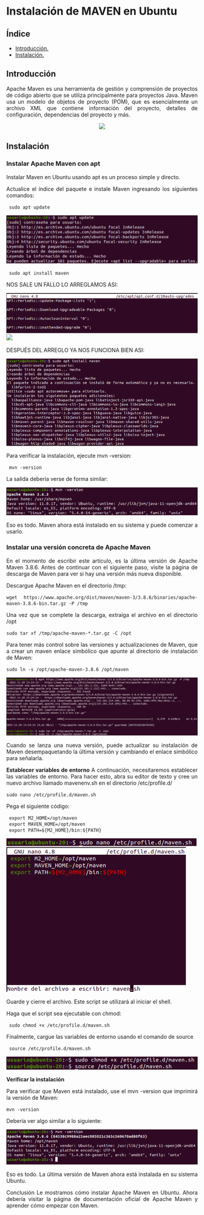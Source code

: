 <div align="justify">

# Instalación de MAVEN en Ubuntu

## Índice
- [Introducción.](#introducción)
- [Instalación.](#instalación)

## Introducción

 Apache Maven es una herramienta de gestión y comprensión de proyectos de código abierto que se utiliza principalmente para proyectos Java. Maven usa un modelo de objetos de proyecto (POM), que es esencialmente un archivo XML que contiene información del proyecto, detalles de configuración, dependencias del proyecto y más.
 <br>
 
 <div align="center">
 <img src="https://upload.wikimedia.org/wikipedia/commons/thumb/5/52/Apache_Maven_logo.svg/1200px-Apache_Maven_logo.svg.png" width="300px">
 </div>

## Instalación

### Instalar Apache Maven con apt

 Instalar Maven en Ubuntu usando apt es un proceso simple y directo.

 Actualice el índice del paquete e instale Maven ingresando los siguientes comandos:

```
 sudo apt update
```
 
<img src="https://github.com/samugd17/Entornos-de-desarrollo/blob/main/TAREAS/Tarea9/IMG/1.%20ACTUALIZANDO%20%C3%8DNDICE%20DE%20PAQUETES.png">
 
```
 sudo apt install maven
```
 
 NOS SALE UN FALLO LO ARREGLAMOS ASI:
 
  <img src="https://github.com/samugd17/Entornos-de-desarrollo/blob/main/TAREAS/Tarea9/IMG/2.%20SOLUCION.png">
  <img src="https://github.com/samugd17/Entornos-de-desarrollo/blob/main/TAREAS/Tarea9/IMG/2.1%20SOLUCI%C3%93N.png">
  
 DESPUÉS DEL ARREGLO YA NOS FUNCIONA BIEN ASI: 
  
  <img src="https://github.com/samugd17/Entornos-de-desarrollo/blob/main/TAREAS/Tarea9/IMG/3.%20MAVEN%20INSTALL.png">

 Para verificar la instalación, ejecute mvn -version:
```
 mvn -version
```

 La salida debería verse de forma similar:

 <img src="https://github.com/samugd17/Entornos-de-desarrollo/blob/main/TAREAS/Tarea9/IMG/4.%20MAVEN%20VERSION.png">

 Eso es todo. Maven ahora está instalado en su sistema y puede comenzar a usarlo.

### Instalar una versión concreta de Apache Maven

 En el momento de escribir este artículo, es la última versión de Apache Maven 3.8.6. Antes de continuar con el siguiente paso, visite la página de descarga de Maven para ver si hay una versión más nueva disponible.


 Descargue Apache Maven en el directorio /tmp:

```
wget https://www.apache.org/dist/maven/maven-3/3.8.6/binaries/apache-maven-3.8.6-bin.tar.gz -P /tmp
```

 Una vez que se complete la descarga, extraiga el archivo en el directorio /opt
```
sudo tar xf /tmp/apache-maven-*.tar.gz -C /opt
```
 Para tener más control sobre las versiones y actualizaciones de Maven, que a crear un maven enlace simbólico que apunte al directorio de instalación de Maven:

```
sudo ln -s /opt/apache-maven-3.8.6 /opt/maven
```
 
<img src="https://github.com/samugd17/Entornos-de-desarrollo/blob/main/TAREAS/Tarea9/IMG/5.%20DESCARGA%20ESPEC%C3%8DFICA%20MAVEN.png">
 
 Cuando se lanza una nueva versión, puede actualizar su instalación de Maven desempaquetando la última versión y cambiando el enlace simbólico para señalarla.


__Establecer variables de entorno__
 A continuación, necesitaremos establecer las variables de entorno. Para hacer esto, abra su editor de texto y cree un nuevo archivo llamado mavenenv.sh en el directorio /etc/profile.d/
```
sudo nano /etc/profile.d/maven.sh
```
Pega el siguiente código:

```
 export M2_HOME=/opt/maven
 export MAVEN_HOME=/opt/maven
 export PATH=${M2_HOME}/bin:${PATH}
```
 
  <img src="https://github.com/samugd17/Entornos-de-desarrollo/blob/main/TAREAS/Tarea9/IMG/6.%20NANO.png">
  <img src="https://github.com/samugd17/Entornos-de-desarrollo/blob/main/TAREAS/Tarea9/IMG/6.1.%20NANO.png">

 Guarde y cierre el archivo. Este script se utilizará al iniciar el shell.

 Haga que el script sea ejecutable con chmod:

```
 sudo chmod +x /etc/profile.d/maven.sh
```
 Finalmente, cargue las variables de entorno usando el comando de source
```
 source /etc/profile.d/maven.sh
```
 
  <img src="https://github.com/samugd17/Entornos-de-desarrollo/blob/main/TAREAS/Tarea9/IMG/7.%20SCRIPT.png">

__Verificar la instalación__

Para verificar que Maven está instalado, use el mvn -version que imprimirá la versión de Maven:

```
mvn -version
```

Debería ver algo similar a lo siguiente:

 <img src="https://github.com/samugd17/Entornos-de-desarrollo/blob/main/TAREAS/Tarea9/IMG/8.%20MAVEN%20VERSION%20FINAL.png">

Eso es todo. La última versión de Maven ahora está instalada en su sistema Ubuntu.

Conclusión
Le mostramos cómo instalar Apache Maven en Ubuntu. Ahora debería visitar la página de documentación oficial de Apache Maven y aprender cómo empezar con Maven.


</div>
